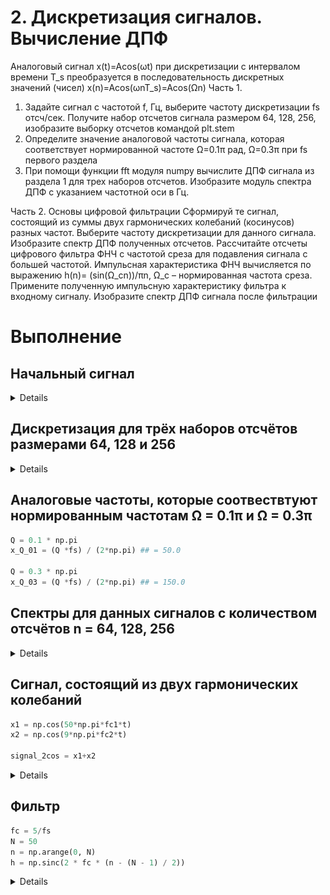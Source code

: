 # 2. Дискретизация сигналов. Вычисление ДПФ
Аналоговый сигнал x(t)=Acos(ωt) при дискретизации с интервалом времени T_s преобразуется в последовательность дискретных значений (чисел) x(n)=Acos(ωnT_s)=Acos(Ωn)
Часть 1.
1. Задайте сигнал с частотой f, Гц, выберите частоту дискретизации fs отсч/сек. Получите набор отсчетов сигнала размером 64, 128, 256, изобразите выборку отсчетов командой plt.stem
2. Определите значение аналоговой частоты сигнала, которая соответствует нормированной частоте Ω=0.1π рад, Ω=0.3π при fs первого раздела
3. При помощи функции fft модуля numpy вычислите ДПФ сигнала из раздела 1 для трех наборов отсчетов. Изобразите модуль спектра ДПФ с указанием частотной оси в Гц.

Часть 2. 
Основы цифровой фильтрации
Сформируй те сигнал, состоящий из суммы двух гармонических колебаний (косинусов) разных частот. Выберите частоту дискретизации для данного сигнала. Изобразите спектр ДПФ полученных отсчетов.
Рассчитайте отсчеты цифрового фильтра ФНЧ с частотой среза для подавления сигнала с большей частотой. Импульсная характеристика ФНЧ вычисляется по выражению h(n)=  (sin⁡(Ω_cn))/πn, Ω_c – нормированная частота среза. Примените полученную импульсную характеристику фильтра к входному сигналу.
Изобразите спектр ДПФ сигнала после фильтрации

# Выполнение
## Начальный сигнал
<details>
    <img src="https://github.com/100thKing/SDR_Practice/blob/main/%D0%9A%D0%BE%D0%BD%D1%82%D1%80%D0%BE%D0%BB%D1%8C%D0%BD%D0%BE%D0%B5_%D0%B7%D0%B0%D0%B4%D0%B0%D0%BD%D0%B8%D0%B5/source/%D0%98%D1%81%D1%85%D0%BE%D0%B4%D0%BD%D1%8B%D0%B9_%D1%81%D0%B8%D0%B3%D0%BD%D0%B0%D0%BB.jpeg">
</details>

## Дискретизация для трёх наборов отсчётов размерами 64, 128 и 256 
<details>
    <img src="https://github.com/100thKing/SDR_Practice/blob/main/%D0%9A%D0%BE%D0%BD%D1%82%D1%80%D0%BE%D0%BB%D1%8C%D0%BD%D0%BE%D0%B5_%D0%B7%D0%B0%D0%B4%D0%B0%D0%BD%D0%B8%D0%B5/source/%D0%94%D0%B8%D1%81%D0%BA%D1%80%D0%B5%D1%82%D0%B8%D0%B7%D0%B8%D1%80%D0%BE%D0%B2%D0%B0%D0%BD%D0%BD%D1%8B%D0%B9_%D1%81%D0%B8%D0%B3%D0%BD%D0%B0%D0%BB.png">
</details>

## Аналоговые частоты, которые соотвествтуют нормированным частотам Ω = 0.1π и Ω = 0.3π
  ```python
  Q = 0.1 * np.pi
  x_Q_01 = (Q *fs) / (2*np.pi) ## = 50.0
  
  Q = 0.3 * np.pi
  x_Q_03 = (Q *fs) / (2*np.pi) ## = 150.0
  ```

##  Cпектры для данных сигналов с количеством отсчётов n = 64, 128, 256
<details>
    <img src="https://github.com/100thKing/SDR_Practice/blob/main/%D0%9A%D0%BE%D0%BD%D1%82%D1%80%D0%BE%D0%BB%D1%8C%D0%BD%D0%BE%D0%B5_%D0%B7%D0%B0%D0%B4%D0%B0%D0%BD%D0%B8%D0%B5/source/%D0%9C%D0%BE%D0%B4%D1%83%D0%BB%D1%8C_%D1%81%D0%BF%D0%B5%D0%BA%D1%82%D1%80%D0%B0.jpeg">
</details>

## Сигнал, состоящий из двух гармонических колебаний
```python
x1 = np.cos(50*np.pi*fc1*t)
x2 = np.cos(9*np.pi*fc2*t)

signal_2cos = x1+x2
```
<details>
    <img src="https://github.com/100thKing/SDR_Practice/blob/main/%D0%9A%D0%BE%D0%BD%D1%82%D1%80%D0%BE%D0%BB%D1%8C%D0%BD%D0%BE%D0%B5_%D0%B7%D0%B0%D0%B4%D0%B0%D0%BD%D0%B8%D0%B5/source/%D0%A1%D0%BE%D1%81%D1%82%D0%BE%D0%B2%D0%BB%D1%8F%D1%8E%D1%89%D0%B8%D0%B5_%D1%81%D0%B8%D0%B3%D0%BD%D0%B0%D0%BB%D0%B0.jpeg" name="first">
   <img src="https://github.com/100thKing/SDR_Practice/blob/main/%D0%9A%D0%BE%D0%BD%D1%82%D1%80%D0%BE%D0%BB%D1%8C%D0%BD%D0%BE%D0%B5_%D0%B7%D0%B0%D0%B4%D0%B0%D0%BD%D0%B8%D0%B5/source/%D0%A1%D0%B8%D0%B3%D0%BD%D0%B0%D0%BB%2C%20%D1%81%D0%BE%D1%81%D1%82%D0%BE%D1%8F%D1%89%D0%B8%D0%B9%20%D0%B8%D0%B7%20%D0%B4%D0%B2%D1%83%D1%85%20%D0%B3%D0%B0%D1%80%D0%BC%D0%BE%D0%BD%D0%B8%D1%87%D0%B5%D1%81%D0%BA%D0%B8%D1%85%20%D0%BA%D0%BE%D0%BB%D0%B5%D0%B1%D0%B0%D0%BD%D0%B8%D0%B9.jpeg">
</details>

## Фильтр
```python
fc = 5/fs 
N = 50
n = np.arange(0, N)
h = np.sinc(2 * fc * (n - (N - 1) / 2))
```
<details>
  <img src="https://github.com/100thKing/SDR_Practice/blob/main/%D0%9A%D0%BE%D0%BD%D1%82%D1%80%D0%BE%D0%BB%D1%8C%D0%BD%D0%BE%D0%B5_%D0%B7%D0%B0%D0%B4%D0%B0%D0%BD%D0%B8%D0%B5/source/%D0%A1%D1%83%D0%BC%D0%BC%D0%B0_cos.jpeg">
</details>


